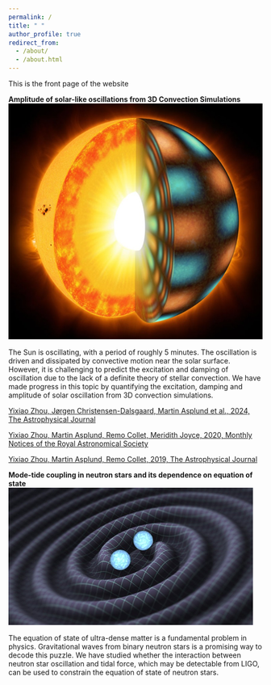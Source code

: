 ```yaml
---
permalink: /
title: " "
author_profile: true
redirect_from: 
  - /about/
  - /about.html
---
```


This is the front page of the website


**Amplitude of solar-like oscillations from 3D Convection Simulations**
![solar-interior.png](/images/solar-interior.png)

The Sun is oscillating, with a period of roughly 5 minutes. The oscillation is driven and dissipated by convective motion near the solar surface. However, it is challenging to predict the excitation and damping of oscillation due to the lack of a definite theory of stellar convection. We have made progress in this topic by quantifying the excitation, damping and amplitude of solar oscillation from 3D convection simulations.

[Yixiao Zhou, Jørgen Christensen-Dalsgaard, Martin Asplund et al., 2024, The Astrophysical Journal](https://arxiv.org/abs/2310.20050)

[Yixiao Zhou, Martin Asplund, Remo Collet, Meridith Joyce, 2020, Monthly Notices of the Royal Astronomical Society](https://arxiv.org/abs/2005.10519)

[Yixiao Zhou, Martin Asplund, Remo Collet, 2019, The Astrophysical Journal](https://arxiv.org/abs/1905.13397)


**Mode-tide coupling in neutron stars and its dependence on equation of state**
![NS-merger](/images/NS-merger.png)

The equation of state of ultra-dense matter is a fundamental problem in physics. Gravitational waves from binary neutron stars is a promising way to decode this puzzle. We have studied whether the interaction between neutron star oscillation and tidal force, which may be detectable from LIGO, can be used to constrain the equation of state of neutron stars.